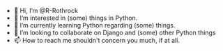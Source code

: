 - 👋 Hi, I’m @R-Rothrock
- 👀 I’m interested in (some) things in Python.
- 🌱 I’m currently learning Python regarding (some) things.
- 💞️ I’m looking to collaborate on Django and (some) other Python things
- 📫 How to reach me shouldn't concern you much, if at all.

<!---
R-Rothrock/R-Rothrock is a ✨ special ✨ repository because its `README.md` (this file) appears on your GitHub profile.
You can click the Preview link to take a look at your changes.
--->
